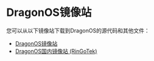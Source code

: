 # DragonOS镜像站

您可以从以下镜像站下载到DragonOS的源代码和其他文件：

- [DragonOS镜像站](https://mirrors.dragonos.org/)
- [DragonOS国内镜像站 (RinGoTek)](https://mirrors.RinGoTek.cn)
